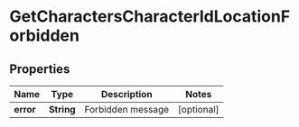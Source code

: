 
# GetCharactersCharacterIdLocationForbidden

## Properties
Name | Type | Description | Notes
------------ | ------------- | ------------- | -------------
**error** | **String** | Forbidden message |  [optional]



